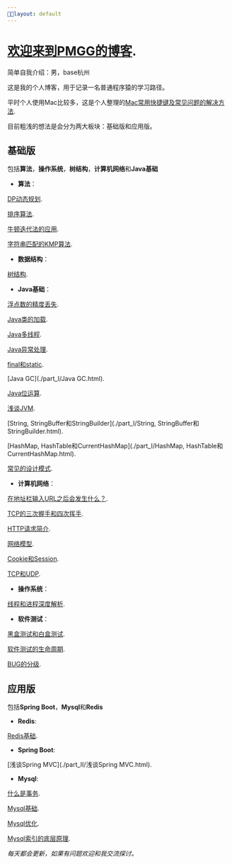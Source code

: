 ```yaml
---
layout: default
---
```


# [欢迎来到PMGG的博客](./welcome-page.html).

简单自我介绍：男，base杭州 

这是我的个人博客，用于记录一名普通程序猿的学习路径。

平时个人使用Mac比较多，这是个人整理的[Mac常用快捷键及常见问题的解决方法](./Mac常用快捷键及常见问题的解决方法.html).

目前粗浅的想法是会分为两大板块：基础版和应用版。

## 基础版

包括**算法**，**操作系统**，**树结构**，**计算机网络**和**Java基础**

- **算法**：

[DP动态规划](./part_I/DP动态规划.html).

[排序算法](./part_I/排序算法.html).

[牛顿迭代法的应用](./part_I/牛顿迭代法的应用.html).

[字符串匹配的KMP算法](./part_I/字符串匹配的KMP算法.html).

- **数据结构**：

[树结构](./part_I/树结构.html).

- **Java基础**：

[浮点数的精度丢失](./part_I/浮点数的精度丢失.html).

[Java类的加载](./part_I/Java类的加载.html).

[Java多线程](./part_I/Java多线程.html).

[Java异常处理](./part_I/Java异常处理.html). 

[final和static](./part_I/final和static.html).

[Java GC](./part_I/Java GC.html).

[Java位运算](./part_I/Java位运算.html).

[浅谈JVM](./part_I/浅谈JVM.html).

[String, StringBuffer和StringBuilder](./part_I/String, StringBuffer和StringBuilder.html).

[HashMap, HashTable和CurrentHashMap](./part_I/HashMap, HashTable和CurrentHashMap.html).

[常见的设计模式](./part_I/常见的设计模式.html).

- **计算机网络**：

[在地址栏输入URL之后会发生什么？](./part_I/在地址栏输入URL之后会发生什么？.html).

[TCP的三次握手和四次挥手](./part_I/TCP的三次握手和四次挥手.html).

[HTTP请求简介](./part_I/HTTP请求简介.html).

[网络模型](./part_I/网络模型.html).

[Cookie和Session](./part_I/Cookie和Session.html).

[TCP和UDP](./part_I/TCP和UDP.html).

- **操作系统**：

[线程和进程深度解析](./part_I/线程和进程深度解析.html).

- **软件测试**：

[黑盒测试和白盒测试](./part_I/黑盒测试和白盒测试.html).

[软件测试的生命周期](./part_I/软件测试的生命周期.html).

[BUG的分级](./part_I/BUG的分级.html).

## 应用版

包括**Spring Boot**，**Mysql**和**Redis**

- **Redis**:

[Redis基础](./part_II/Redis基础.html).

- **Spring Boot**:

[浅谈Spring MVC](./part_II/浅谈Spring MVC.html).

- **Mysql**:

[什么是事务](./part_II/什么是事务.html).

[Mysql基础](./part_II/Mysql基础.html).

[Mysql优化](./part_II/Mysql优化.html).

[Mysql索引的底层原理](./part_II/Mysql索引的底层原理.html).

*每天都会更新，如果有问题欢迎和我交流探讨。*

